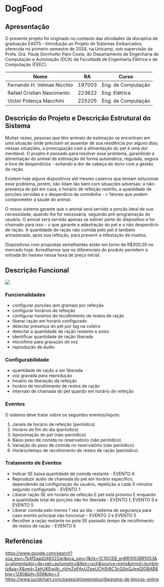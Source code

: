 # DogFood

## Apresentação
O presente projeto foi originado no contexto das atividades da disciplina de graduação EA075 - Introdução ao Projeto de Sistemas Embarcados, oferecida no primeiro semestre de 2024, na Unicamp, sob supervisão da Profa. Dra. Paula Dornhofer Paro Costa, do Departamento de Engenharia de Computação e Automação (DCA) da Faculdade de Engenharia Elétrica e de Computação (FEEC).

 |Nome  | RA | Curso|
 |--|--|--|
 | Fernando H. Velmae Nicchio  | 197003  | Eng. de Computação|
 | Rafael Cristian Nascimento  | 223622  | Eng. Elétrica|
 | Victor Potença Macchini | 225205  | Eng.  de Computação |


## Descrição do Projeto e Descrição Estrutural do Sistema
Muitas vezes, pessoas que têm animais de estimação se encontram em uma situação onde precisam se ausentar de sua residência por alguns dias; nessas situações, a preocupação com a alimentação do pet é uma dor inevitável. O projeto é pensado para resolver esse problema,  garantindo a alimentação do animal de estimação de forma automática, regulada, segura e livre de desperdícios - evitando a dor de cabeça do dono com a gestão da ração.

Existem hoje alguns dispositivos até mesmo caseiros que tentam solucionar esse problema, porém, não lidam tão bem com situações adversas: a não-presença do pet em casa, o horário de refeição restrito, a quantidade de porções servidas e o desperdício da comidinha - > fatores que podem comprometer a saúde do animal.

O nosso sistema garante que o animal será servido a porção ideal de sua necessidade, quando lhe for necessária, seguindo pré-programação do usuário. O animal será servido apenas se estiver perto do dispositivo e for chamado para isso - o que garante a adestração do pet e o não desperdício de ração. A quantidade de ração não comida pelo pet é também armazenada, após sua refeição, para prevenir a infestação de insetos.

Dispositivos com propostas semelhantes estão em torno de R$300,00 no mercado hoje. Acreditamos que os diferenciais do produto permitem a entrada do mesmo nessa faixa de preço inicial.



## Descrição Funcional
<img src="\dogfood_diagr.png">

### Funcionalidades
- configurar porções (em gramas) por refeição
- configurar horários de refeição
- configurar horários de recolhimento de restos de ração
- liberar ração em horário configurado
- detectar presença do pet por tag na coleira
- detectar a quantidade de ração restante e aviso
- identificar quantidade de ração liberada
- microfone para gravação de voz
- reprodução de áudio


### Configurabilidade
- quantidade de ração a ser liberada
- voz gravada para reprodução
- horário de liberação da refeição
- horário de recolhimento de restos de ração
- intervalo de chamada do pet quando em horário de refeição


### Eventos
O sistema deve tratar sobre os seguintes eventos/inputs:
1. Janela de horário de refeição (periódico)
2. Horário de fim do dia (periódico)
3. Aproximação do pet (não-periódico)
4. Baixo peso de comida no reservatório (não periódico)
5. Variação do peso de comida no reservatório (não periódico)
6. Horário/tempo de recolhimento de restos de ração (periódico)


### Tratamento de Eventos
- Indicar SE baixa quantidade de comida restante - EVENTO 4
- Reproduzir áudio de chamada do pet em horário específico, dependendo da configuração do usuário, repetição a cada X minutos segundo configurado - EVENTO 1
- Liberar ração SE em horário de refeição E pet está próximo E enquanto a quantidade total de porções não for liberada - EVENTO 1, EVENTO 3 e EVENTO 5
- Liberar comida pelo menos 1 vez ao dia - sistema de segurança para caso evento principal não funcionar - EVENTO 2 e EVENTO 5
- Recolher a ração restante no pote SE passado tempo de recolhimento de restos de ração - EVENTO 6


## Referências
https://www.google.com/search?sca_esv=7b4f5aad248322ac&sca_upv=1&rlz=1C1GCEB_enBR1053BR1053&q=alimentador+de+pet+automatico&tbm=isch&source=lnms&prmd=isvnbmtz&sa=X&ved=2ahUKEwiAr_nVmZqFAxUZppUCHSt9C3cQ0pQJegQIGBAB&biw=1280&bih=559&dpr=3
https://www.lucidchart.com/pages/pt/exemplos/diagrama-de-blocos-online
